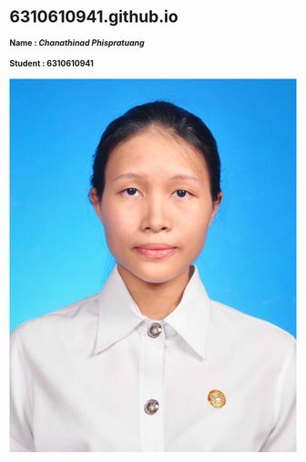 # 6310610941.github.io

#### Name : ***Chanathinad Phispratuang***

#### Student : **6310610941**

![My Image](https://github.com/6310610941/6310610941.github.io/blob/main/image/picc.jpg)
